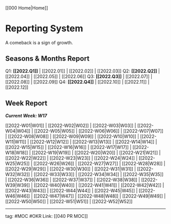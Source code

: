  [[000 Home|Home]]

# Reporting System
A comeback is a sign of growth.

## Seasons & Months Report
Q1: **[[2022.Q1]]** | [[2022.01]] | [[2022.02]] | [[2022.03]]
Q2: **[[2022.Q2]]** | [[2022.04]] | [[2022.05]] | [[2022.06]]
Q3: **[[2022.Q3]]** | [[2022.07]] | [[2022.08]] | [[2022.09]]
Q4: **[[2022.Q4]]** | [[2022.10]] | [[2022.11]] | [[2022.12]]

## Week Report 
***Current Week: W17***

[[2022-W01|W01]] | [[2022-W02|W02]] | [[2022-W03|W03]] | [[2022-W04|W04]] | [[2022-W05|W05]] | [[2022-W06|W06]] | [[2022-W07|W07]] | [[2022-W08|W08]] | [[2022-W09|W09]] | [[2022-W10|W10]] | [[2022-W11|W11]] | [[2022-W12|W12]] | [[2022-W13|W13]] | [[2022-W14|W14]] | [[2022-W15|W15]] | [[2022-W16|W16]] | [[2022-W17|W17]] | [[2022-W18|W18]] | [[2022-W19|W19]] | [[2022-W20|W20]] | [[2022-W21|W21]] | [[2022-W22|W22]] | [[2022-W23|W23]] | [[2022-W24|W24]] | [[2022-W25|W25]] | [[2022-W26|W26]] | [[2022-W27|W27]] | [[2022-W28|W28]] | [[2022-W29|W29]] | [[2022-W30|W30]] | [[2022-W31|W31]] | [[2022-W32|W32]] | [[2022-W33|W33]] | [[2022-W34|W34]] | [[2022-W35|W35]] | [[2022-W36|W36]] | [[2022-W37|W37]] | [[2022-W38|W38]] | [[2022-W39|W39]] | [[2022-W40|W40]] | [[2022-W41|W41]] | [[2022-W42|W42]] | [[2022-W43|W43]] | [[2022-W44|W44]] | [[2022-W45|W45]] | [[2022-W46|W46]] | [[2022-W47|W47]] | [[2022-W48|W48]] | [[2022-W49|W49]] | [[2022-W50|W50]] | [[2022-W51|W51]] | [[2022-W52|W52]]

---
tag: #MOC #OKR
Link: [[040 PR MOC]]